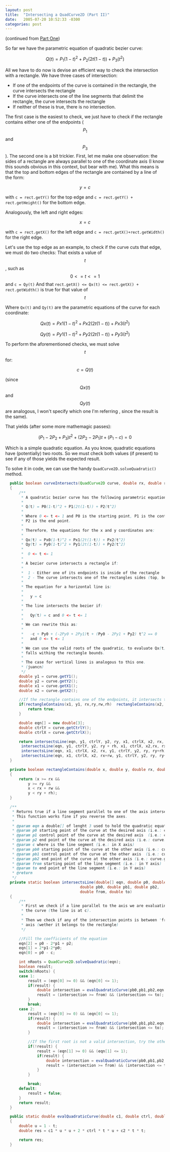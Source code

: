 ```yaml
---
layout: post
title:  "Intersecting a QuadCurve2D (Part II)"
date:   2005-07-20 10:52:33 -0300
categories: post
---
```

(continued from [Part One](/post/2005/07/06/intersecting-quadcurve2d-part-i.html))

So far we have the parametric equation of quadratic bezier curve:

$$Q(t) = P_1 (1 - t)^2 + P_2 (2t(1-t)) + P_3 (t^2)$$

All we have to do now is devise an efficient way to check the intersection with a rectangle. We have three cases of intersection:

 - If one of the endpoints of the curve is contained in the rectangle, the curve intersects the rectangle
 - If the curve intersects one of the line segments that delimit the rectangle, the curve intersects the rectangle
 - If neither of these is true, there is no intersection.

The first case is the easiest to check, we just have to check if the rectangle contains either one of the endpoints ($$P_1$$ and $$P_3$$).
The second one is a bit trickier. First, let me make one observation: the sides of a rectangle are always parallel to one of the coordinate axis (I know this sounds obvious in this context, but bear with me).
What this means is that the top and bottom edges of the rectangle are contained by a line of the form:

$$y = c$$

with `c = rect.getY()` for the top edge and `c = rect.getY() + rect.getHeight()` for the bottom edge.

Analogously, the left and right edges:

$$x = c$$

with `c = rect.getX()` for the left edge and `c = rect.getX()+rect.getWidth()` for the right edge.

Let's use the top edge as an example, to check if the curve cuts that edge, we must do two checks:
That exists a value of $$t$$, such as $$0 <= t <= 1$$ and `c = Qy(t)`
And that `rect.getX() <= Qx(t) <= rect.getX() + rect.getWidth()` is true for that value of $$t$$

Where `Qx(t)` and `Qy(t)` are the parametric equations of the curve for each coordinate:

$$Qx(t) = Px1 (1 - t)^2 + Px2 (2t(1-t)) + Px3 (t^2)$$

$$Qy(t) = Py1 (1 - t)^2 + Py2 (2t(1-t)) + Py3 (t^2)$$

To perform the aforementioned checks, we must solve $$t$$ for:

$$c = Q(t)$$

(since $$Qx(t)$$ and $$Qy(t)$$ are analogous, I won't specify which one I'm referring , since the result is the same).

That yields (after some more mathemagic passes):

$$(P_1 - 2 P_2 + P_3)t^2 + (2 P_2-2 P_1) t + (P_1 - c) = 0$$

Which is a simple quadratic equation. As you know, quadratic equations have (potentially) two roots. So we must check both values (if present) to see if any of those yields the expected result.

To solve it in code, we can use the handy `QuadCurve2D.solveQuadratic()` method.

```java
  public boolean curveIntersects(QuadCurve2D curve, double rx, double ry, double rw, double rh)
  {
      /**
       * A quadratic bezier curve has the following parametric equation:
       *
       * Q(t) = P0(1-t)^2 + P1(2t(1-t)) + P2(t^2)
       *
       * Where 0 <= t <= 1 and P0 is the starting point, P1 is the control point and
       * P2 is the end point.
       *
       * Therefore, the equations for the x and y coordinates are:
       *
       * Qx(t) = Px0(1-t)^2 + Px1(2t(1-t)) + Px2(t^2)
       * Qy(t) = Py0(1-t)^2 + Py1(2t(1-t)) + Py2(t^2)
       *
       *  0 <= t <= 1
       *
       * A bezier curve intersects a rectangle if:
       *
       *  1 - Either one of its endpoints is inside of the rectangle
       *  2 - The curve intersects one of the rectangles sides (top, bottom, left or right)
       *
       * The equation for a horizontal line is:
       *
       *   y = c
       *
       * The line intersects the bezier if:
       *
       *   Qy(t) = c and 0 <= t <= 1
       *
       * We can rewrite this as:
       *
       *   -c + Py0 + (-2Py0 + 2Py1)t + (Py0 - 2Py1 + Py2) t^2 == 0
       *   and 0 <= t <= 1
       *
       * We can use the valid roots of the quadratic, to evaluate Qx(t), and see if the value
       * falls withing the rectangle bounds.
       *
       * The case for vertical lines is analogous to this one.
       * (juancn)
       */
      double y1 = curve.getY1();
      double y2 = curve.getY2();
      double x1 = curve.getX1();
      double x2 = curve.getX2();

      //If the rectangle contains one of the endpoints, it intersects the curve
      if(rectangleContains(x1, y1, rx,ry,rw,rh)  rectangleContains(x2, y2,rx,ry,rw,rh)) {
          return true;
      }

      double eqn[] = new double[3];
      double ctrlY = curve.getCtrlY();
      double ctrlX = curve.getCtrlX();

      return intersectsLine(eqn, y1, ctrlY, y2, ry, x1, ctrlX, x2, rx, rx+rw) //Top
       intersectsLine(eqn, y1, ctrlY, y2, ry + rh, x1, ctrlX, x2,rx, rx+rw) //Bottom
       intersectsLine(eqn, x1, ctrlX, x2, rx, y1, ctrlY, y2, ry, ry+rh) //Left
       intersectsLine(eqn, x1, ctrlX, x2, rx+rw, y1, ctrlY, y2, ry, ry+rh); //Right
  }

  private boolean rectangleContains(double x, double y, double rx, double ry, double rw, double rh)
  {
      return (x >= rx &&
          y >= ry &&
          x < rx + rw &&
          y < ry + rh);
  }

  /**
   * Returns true if a line segment parallel to one of the axis intersects the specified curve.
   * This function works fine if you reverse the axes.
   *
   * @param eqn a double[] of lenght 3 used to hold the quadratic equation coeficients
   * @param p0 starting point of the curve at the desired axis (i.e.: curve.getX1())
   * @param p1 control point of the curve at the desired axis  (i.e.: curve.getCtrlX())
   * @param p2 end point of the curve at the desired axis (i.e.: curve.getX2())
   * @param c where is the line segment (i.e.: in X axis)
   * @param pb0 starting point of the curve at the other axis (i.e.: curve.getY1())
   * @param pb1 control point of the curve at the other axis  (i.e.: curve.getCtrlY())
   * @param pb2 end point of the curve at the other axis (i.e.: curve.getY2())
   * @param from starting point of the line segment (i.e.: in Y axis)
   * @param to end point of the line segment (i.e.: in Y axis)
   * @return
   */
  private static boolean intersectsLine(double[] eqn, double p0, double p1, double p2, double c,
                                 double pb0, double pb1, double pb2,
                                 double from, double to)
  {
      /**
       * First we check if a line parallel to the axis we are evaluating intersects
       * the curve (the line is at c).
       *
       * Then we check if any of the intersection points is between 'from' and 'to' in the other
       * axis (wether it belongs to the rectangle)
       */

      //Fill the coefficients of the equation
      eqn[2] = p0 - 2*p1 + p2;
      eqn[1] = 2*p1-2*p0;
      eqn[0] = p0 - c;

      int nRoots = QuadCurve2D.solveQuadratic(eqn);
      boolean result;
      switch(nRoots) {
      case 1:
          result = (eqn[0] >= 0) && (eqn[0] <= 1);
          if(result) {
              double intersection = evalQuadraticCurve(pb0,pb1,pb2,eqn[0]);
              result = (intersection >= from) && (intersection <= to);
          }
          break;
      case 2:
          result = (eqn[0] >= 0) && (eqn[0] <= 1);
          if(result) {
              double intersection = evalQuadraticCurve(pb0,pb1,pb2,eqn[0]);
              result = (intersection >= from) && (intersection <= to);
          }

          //If the first root is not a valid intersection, try the other one
          if(!result) {
              result = (eqn[1] >= 0) && (eqn[1] <= 1);
              if(result) {
                  double intersection = evalQuadraticCurve(pb0,pb1,pb2,eqn[1]);
                  result = (intersection >= from) && (intersection <= to);
              }
          }

          break;
      default:
          result = false;
      }
      return result;
  }

  public static double evalQuadraticCurve(double c1, double ctrl, double c2, double t)
  {
      double u = 1 - t;
      double res = c1 * u * u + 2 * ctrl * t * u + c2 * t * t;

      return res;
  }
```